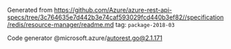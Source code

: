 Generated from https://github.com/Azure/azure-rest-api-specs/tree/3c764635e7d442b3e74caf593029fcd440b3ef82//specification/redis/resource-manager/readme.md tag: `package-2018-03`

Code generator @microsoft.azure/autorest.go@2.1.171


